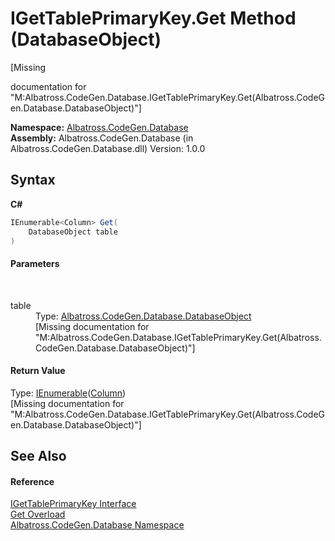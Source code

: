 # IGetTablePrimaryKey.Get Method (DatabaseObject)
 

\[Missing <summary> documentation for "M:Albatross.CodeGen.Database.IGetTablePrimaryKey.Get(Albatross.CodeGen.Database.DatabaseObject)"\]

**Namespace:**&nbsp;<a href="bdf46154-2f7c-d3c3-6413-8c6484d341a9">Albatross.CodeGen.Database</a><br />**Assembly:**&nbsp;Albatross.CodeGen.Database (in Albatross.CodeGen.Database.dll) Version: 1.0.0

## Syntax

**C#**<br />
``` C#
IEnumerable<Column> Get(
	DatabaseObject table
)
```


#### Parameters
&nbsp;<dl><dt>table</dt><dd>Type: <a href="8c1c5fa7-2f0a-cd30-da6c-228623d0ebcc">Albatross.CodeGen.Database.DatabaseObject</a><br />\[Missing <param name="table"/> documentation for "M:Albatross.CodeGen.Database.IGetTablePrimaryKey.Get(Albatross.CodeGen.Database.DatabaseObject)"\]</dd></dl>

#### Return Value
Type: <a href="http://msdn2.microsoft.com/en-us/library/9eekhta0" target="_blank">IEnumerable</a>(<a href="a6c6b2fc-9eae-2c87-8fee-557cb9b9d1d8">Column</a>)<br />\[Missing <returns> documentation for "M:Albatross.CodeGen.Database.IGetTablePrimaryKey.Get(Albatross.CodeGen.Database.DatabaseObject)"\]

## See Also


#### Reference
<a href="da84a7f8-c8b9-6b77-f4ac-2ff121539cc0">IGetTablePrimaryKey Interface</a><br /><a href="bb923dc8-ab51-1162-fdf8-32fa6811d88d">Get Overload</a><br /><a href="bdf46154-2f7c-d3c3-6413-8c6484d341a9">Albatross.CodeGen.Database Namespace</a><br />